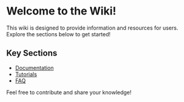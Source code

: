 # Welcome to the Wiki!

This wiki is designed to provide information and resources for users. Explore the sections below to get started!

## Key Sections
- [Documentation](_pages/Gollum-Wiki-User-Guide.md)
- [Tutorials](Tutorials/Tutorials-Navigation.md)  
- [FAQ](FAQ.md)

Feel free to contribute and share your knowledge!
